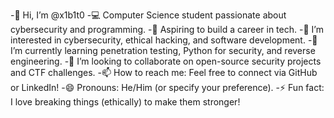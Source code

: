 -👋 Hi, I’m @x1b1t0
-💻 Computer Science student passionate about cybersecurity and programming.
-🎯 Aspiring to build a career in tech.
-👀 I’m interested in cybersecurity, ethical hacking, and software development.
-🌱 I’m currently learning penetration testing, Python for security, and reverse engineering.
-💞️ I’m looking to collaborate on open-source security projects and CTF challenges.
-📫 How to reach me: Feel free to connect via GitHub or LinkedIn!
-😄 Pronouns: He/Him (or specify your preference).
-⚡ Fun fact: I love breaking things (ethically) to make them stronger!

<!---
x1b1t0/x1b1t0 is a ✨ special ✨ repository because its `README.md` (this file) appears on your GitHub profile.
You can click the Preview link to take a look at your changes.
--->
